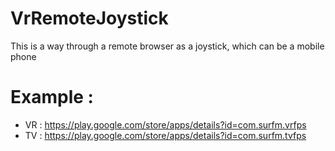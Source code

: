 # VrRemoteJoystick
This is a way through a remote browser as a joystick, which can be a mobile phone


# Example : 
- VR : https://play.google.com/store/apps/details?id=com.surfm.vrfps
- TV : https://play.google.com/store/apps/details?id=com.surfm.tvfps

